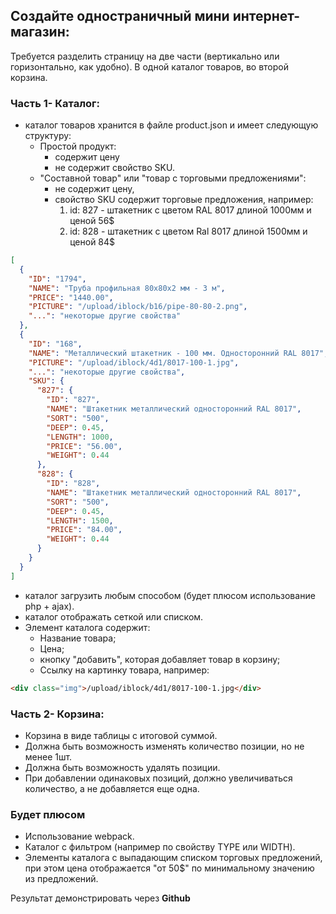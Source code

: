 ## Создайте одностраничный мини интернет-магазин:

Требуется разделить страницу на две части (вертикально или горизонтально, как удобно). В одной каталог товаров, во второй корзина.

### Часть 1- Каталог:

- каталог товаров хранится в файле product.json и имеет следующую структуру:
  * Простой продукт:
    * содержит цену
    * не содержит свойство SKU.
  * "Составной товар" или "товар с торговыми предложениями":
    * не содержит цену,
    * свойство SKU содержит торговые предложения, например:
      1. id: 827 - штакетник c цветом RAL 8017 длиной 1000мм и ценой 56$
      2. id: 828 - штакетник с цветом Ral 8017 длиной 1500мм и ценой 84$

```json
[
  {
    "ID": "1794",
    "NAME": "Труба профильная 80х80х2 мм - 3 м",
    "PRICE": "1440.00",
    "PICTURE": "/upload/iblock/b16/pipe-80-80-2.png",
    "...": "некоторые другие свойства"
  },
  {
    "ID": "168",
    "NAME": "Металлический штакетник - 100 мм. Односторонний RAL 8017",
    "PICTURE": "/upload/iblock/4d1/8017-100-1.jpg",
    "...": "некоторые другие свойства",
    "SKU": {
      "827": {
        "ID": "827",
        "NAME": "Штакетник металлический односторонний RAL 8017",
        "SORT": "500",
        "DEEP": 0.45,
        "LENGTH": 1000,
        "PRICE": "56.00",
        "WEIGHT": 0.44
      },
      "828": {
        "ID": "828",
        "NAME": "Штакетник металлический односторонний RAL 8017",
        "SORT": "500",
        "DEEP": 0.45,
        "LENGTH": 1500,
        "PRICE": "84.00",
        "WEIGHT": 0.44
      }
    }
  }
]
```

- каталог загрузить любым способом (будет плюсом использование php + ajax).
- каталог отображать сеткой или списком.
- Элемент каталога содержит:
  * Название товара;
  * Цена;
  * кнопку "добавить", которая добавляет товар в корзину;
  * Ссылку на картинку товара, например:
```html
<div class="img">/upload/iblock/4d1/8017-100-1.jpg</div>
```

### Часть 2- Корзина:

- Корзина в виде таблицы с итоговой суммой.
- Должна быть возможность изменять количество позиции, но не менее 1шт.
- Должна быть возможность удалять позиции.
- При добавлении одинаковых позиций, должно увеличиваться количество, а не добавляется еще одна.

### Будет плюсом

- Использование webpack.
- Каталог с фильтром (например по свойству TYPE или WIDTH).
- Элементы каталога с выпадающим списком торговых предложений, при этом цена отображается "от 50$" по минимальному значению из предложений.

Результат демонстрировать через **Github**
